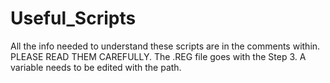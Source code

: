 # Useful_Scripts
All the info needed to understand these scripts are in the comments within. PLEASE READ THEM CAREFULLY.
The .REG file goes with the Step 3. A variable needs to be edited with the path.
